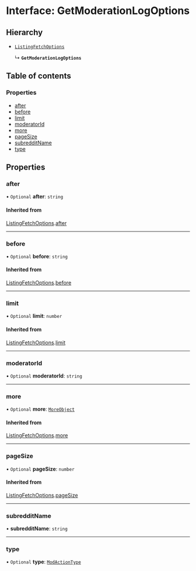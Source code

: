 # Interface: GetModerationLogOptions

## Hierarchy

- [`ListingFetchOptions`](ListingFetchOptions.md)

  ↳ **`GetModerationLogOptions`**

## Table of contents

### Properties

- [after](GetModerationLogOptions.md#after)
- [before](GetModerationLogOptions.md#before)
- [limit](GetModerationLogOptions.md#limit)
- [moderatorId](GetModerationLogOptions.md#moderatorid)
- [more](GetModerationLogOptions.md#more)
- [pageSize](GetModerationLogOptions.md#pagesize)
- [subredditName](GetModerationLogOptions.md#subredditname)
- [type](GetModerationLogOptions.md#type)

## Properties

### after

• `Optional` **after**: `string`

#### Inherited from

[ListingFetchOptions](ListingFetchOptions.md).[after](ListingFetchOptions.md#after)

---

### before

• `Optional` **before**: `string`

#### Inherited from

[ListingFetchOptions](ListingFetchOptions.md).[before](ListingFetchOptions.md#before)

---

### limit

• `Optional` **limit**: `number`

#### Inherited from

[ListingFetchOptions](ListingFetchOptions.md).[limit](ListingFetchOptions.md#limit)

---

### moderatorId

• `Optional` **moderatorId**: `string`

---

### more

• `Optional` **more**: [`MoreObject`](MoreObject.md)

#### Inherited from

[ListingFetchOptions](ListingFetchOptions.md).[more](ListingFetchOptions.md#more)

---

### pageSize

• `Optional` **pageSize**: `number`

#### Inherited from

[ListingFetchOptions](ListingFetchOptions.md).[pageSize](ListingFetchOptions.md#pagesize)

---

### subredditName

• **subredditName**: `string`

---

### type

• `Optional` **type**: [`ModActionType`](../README.md#modactiontype)
